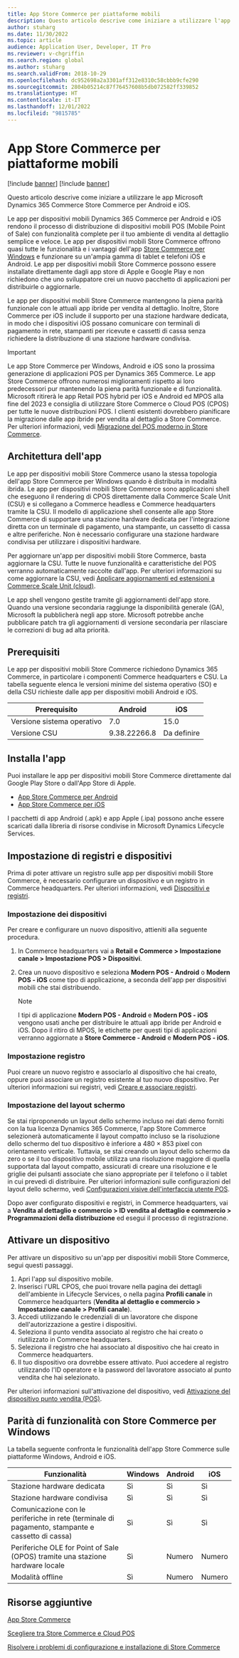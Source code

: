 ```yaml
---
title: App Store Commerce per piattaforme mobili
description: Questo articolo descrive come iniziare a utilizzare l'app Microsoft Dynamics 365 Commerce Store Commerce per Android e iOS.
author: stuharg
ms.date: 11/30/2022
ms.topic: article
audience: Application User, Developer, IT Pro
ms.reviewer: v-chgriffin
ms.search.region: global
ms.author: stuharg
ms.search.validFrom: 2018-10-29
ms.openlocfilehash: dc952698a2a3301aff312e8310c58cbbb9cfe290
ms.sourcegitcommit: 2804b05214c87f76457608b5db072582ff339852
ms.translationtype: HT
ms.contentlocale: it-IT
ms.lasthandoff: 12/01/2022
ms.locfileid: "9815785"
---
```

# <a name="store-commerce-app-for-mobile-platforms"></a>App Store Commerce per piattaforme mobili

[!include [banner](../includes/banner.md)]
[!include [banner](../includes/preview-banner.md)]

Questo articolo descrive come iniziare a utilizzare le app Microsoft Dynamics 365 Commerce Store Commerce per Android e iOS.

Le app per dispositivi mobili Dynamics 365 Commerce per Android e iOS rendono il processo di distribuzione di dispositivi mobili POS (Mobile Point of Sale) con funzionalità complete per il tuo ambiente di vendita al dettaglio semplice e veloce. Le app per dispositivi mobili Store Commerce offrono quasi tutte le funzionalità e i vantaggi dell'app [Store Commerce per Windows](store-commerce.md) e funzionare su un'ampia gamma di tablet e telefoni iOS e Android. Le app per dispositivi mobili Store Commerce possono essere installate direttamente dagli app store di Apple e Google Play e non richiedono che uno sviluppatore crei un nuovo pacchetto di applicazioni per distribuirle o aggiornarle. 

Le app per dispositivi mobili Store Commerce mantengono la piena parità funzionale con le attuali app ibride per vendita al dettaglio. Inoltre, Store Commerce per iOS include il supporto per una stazione hardware dedicata, in modo che i dispositivi iOS possano comunicare con terminali di pagamento in rete, stampanti per ricevute e cassetti di cassa senza richiedere la distribuzione di una stazione hardware condivisa. 

> [!IMPORTANT]
> Le app Store Commerce per Windows, Android e iOS sono la prossima generazione di applicazioni POS per Dynamics 365 Commerce. Le app Store Commerce offrono numerosi miglioramenti rispetto ai loro predecessori pur mantenendo la piena parità funzionale e di funzionalità. Microsoft ritirerà le app Retail POS hybrid per iOS e Android ed MPOS alla fine del 2023 e consiglia di utilizzare Store Commerce o Cloud POS (CPOS) per tutte le nuove distribuzioni POS. I clienti esistenti dovrebbero pianificare la migrazione dalle app ibride per vendita al dettaglio a Store Commerce. Per ulteriori informazioni, vedi [Migrazione del POS moderno in Store Commerce](pos-extension/migrate-mpos-store-commerce.md). 

## <a name="app-architecture"></a>Architettura dell'app

Le app per dispositivi mobili Store Commerce usano la stessa topologia dell'app Store Commerce per Windows quando è distribuita in modalità ibrida. Le app per dispositivi mobili Store Commerce sono applicazioni shell che eseguono il rendering di CPOS direttamente dalla Commerce Scale Unit (CSU) e si collegano a Commerce headless e Commerce headquarters tramite la CSU. Il modello di applicazione shell consente alle app Store Commerce di supportare una stazione hardware dedicata per l'integrazione diretta con un terminale di pagamento, una stampante, un cassetto di cassa e altre periferiche. Non è necessario configurare una stazione hardware condivisa per utilizzare i dispositivi hardware. 

Per aggiornare un'app per dispositivi mobili Store Commerce, basta aggiornare la CSU. Tutte le nuove funzionalità e caratteristiche del POS verranno automaticamente raccolte dall'app. Per ulteriori informazioni su come aggiornare la CSU, vedi [Applicare aggiornamenti ed estensioni a Commerce Scale Unit (cloud)](../../fin-ops-core/dev-itpro/deployment/update-retail-channel.md).

Le app shell vengono gestite tramite gli aggiornamenti dell'app store. Quando una versione secondaria raggiunge la disponibilità generale (GA), Microsoft la pubblicherà negli app store. Microsoft potrebbe anche pubblicare patch tra gli aggiornamenti di versione secondaria per rilasciare le correzioni di bug ad alta priorità.

## <a name="prerequisites"></a>Prerequisiti

Le app per dispositivi mobili Store Commerce richiedono Dynamics 365 Commerce, in particolare i componenti Commerce headquarters e CSU. La tabella seguente elenca le versioni minime del sistema operativo (SO) e della CSU richieste dalle app per dispositivi mobili Android e iOS. 

| Prerequisito | Android      | iOS  |
| ------------ | ------------ | ---- |
| Versione sistema operativo   | 7.0          | 15.0 |
| Versione CSU  | 9.38.22266.8 | Da definire  |

## <a name="install-the-app"></a>Installa l'app

Puoi installare le app per dispositivi mobili Store Commerce direttamente dal Google Play Store o dall'App Store di Apple. 

- [App Store Commerce per Android](https://aka.ms/storecommerceandroid)
- [App Store Commerce per iOS](https://aka.ms/storecommerceios)

I pacchetti di app Android (.apk) e app Apple (.ipa) possono anche essere scaricati dalla libreria di risorse condivise in Microsoft Dynamics Lifecycle Services. 

## <a name="device-and-register-setup"></a>Impostazione di registri e dispositivi

Prima di poter attivare un registro sulle app per dispositivi mobili Store Commerce, è necessario configurare un dispositivo e un registro in Commerce headquarters. Per ulteriori informazioni, vedi [Dispositivi e registri](../implementation-considerations-devices.md). 

### <a name="device-setup"></a>Impostazione dei dispositivi

Per creare e configurare un nuovo dispositivo, attieniti alla seguente procedura.

1. In Commerce headquarters vai a **Retail e Commerce \> Impostazione canale \> Impostazione POS \> Dispositivi**. 
1. Crea un nuovo dispositivo e seleziona **Modern POS - Android** o **Modern POS - iOS** come tipo di applicazione, a seconda dell'app per dispositivi mobili che stai distribuendo. 

    > [!NOTE] 
    > I tipi di applicazione **Modern POS - Android** e **Modern POS - iOS** vengono usati anche per distribuire le attuali app ibride per Android e iOS. Dopo il ritiro di MPOS, le etichette per questi tipi di applicazioni verranno aggiornate a **Store Commerce - Android** e **Modern POS - iOS**. 

### <a name="register-setup"></a>Impostazione registro

Puoi creare un nuovo registro e associarlo al dispositivo che hai creato, oppure puoi associare un registro esistente al tuo nuovo dispositivo. Per ulteriori informazioni sui registri, vedi [Creare e associare registri](../tasks/create-associate-registers.md).

### <a name="screen-layout-setup"></a>Impostazione del layout schermo

Se stai riproponendo un layout dello schermo incluso nei dati demo forniti con la tua licenza Dynamics 365 Commerce, l'app Store Commerce selezionerà automaticamente il layout compatto incluso se la risoluzione dello schermo del tuo dispositivo è inferiore a 480 &times; 853 pixel con orientamento verticale. Tuttavia, se stai creando un layout dello schermo da zero o se il tuo dispositivo mobile utilizza una risoluzione maggiore di quella supportata dal layout compatto, assicurati di creare una risoluzione e le griglie dei pulsanti associate che siano appropriate per il telefono o il tablet in cui prevedi di distribuire. Per ulteriori informazioni sulle configurazioni del layout dello schermo, vedi [Configurazioni visive dell'interfaccia utente POS](../pos-screen-layouts.md). 

Dopo aver configurato dispositivi e registri, in Commerce headquarters, vai a **Vendita al dettaglio e commercio \> ID vendita al dettaglio e commercio \> Programmazioni della distribuzione** ed esegui il processo di registrazione.

## <a name="activate-a-device"></a>Attivare un dispositivo

Per attivare un dispositivo su un'app per dispositivi mobili Store Commerce, segui questi passaggi.

1. Apri l'app sul dispositivo mobile.
1. Inserisci l'URL CPOS, che puoi trovare nella pagina dei dettagli dell'ambiente in Lifecycle Services, o nella pagina **Profili canale** in Commerce headquarters (**Vendita al dettaglio e commercio \> Impostazione canale \> Profili canale**).
1. Accedi utilizzando le credenziali di un lavoratore che dispone dell'autorizzazione a gestire i dispositivi.
1. Seleziona il punto vendita associato al registro che hai creato o riutilizzato in Commerce headquarters.
1. Seleziona il registro che hai associato al dispositivo che hai creato in Commerce headquarters.
1. Il tuo dispositivo ora dovrebbe essere attivato. Puoi accedere al registro utilizzando l'ID operatore e la password del lavoratore associato al punto vendita che hai selezionato. 

Per ulteriori informazioni sull'attivazione del dispositivo, vedi [Attivazione del dispositivo punto vendita (POS)](retail-device-activation.md#activate-a-modern-pos-or-cloud-pos-device-by-using-guided-activation).

## <a name="feature-parity-with-store-commerce-for-windows"></a>Parità di funzionalità con Store Commerce per Windows

La tabella seguente confronta le funzionalità dell'app Store Commerce sulle piattaforme Windows, Android e iOS.

| Funzionalità                                                                               | Windows | Android | iOS |
| ------------------------------------------------------------------------------------- | ------- | ------- | --- |
| Stazione hardware dedicata                                                            | Sì     | Sì     | Sì |
| Stazione hardware condivisa                                                               | Sì     | Sì     | Sì |
| Comunicazione con le periferiche in rete (terminale di pagamento, stampante e cassetto di cassa) | Sì     | Sì     | Sì |
| Periferiche OLE for Point of Sale (OPOS) tramite una stazione hardware locale             | Sì     | Numero      | Numero  |
| Modalità offline                                                                          | Sì     | Numero      | Numero  |

## <a name="additional-resources"></a>Risorse aggiuntive

[App Store Commerce](store-commerce.md)

[Scegliere tra Store Commerce e Cloud POS](../mpos-or-cpos.md)

[Risolvere i problemi di configurazione e installazione di Store Commerce](../troubleshoot/store-commerce-setup-installation.md)
